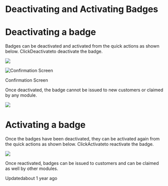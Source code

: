 # Deactivating and Activating Badges

# Deactivating a badge

Badges can be deactivated and activated from the quick actions as shown below. ClickDeactivateto deactivate the badge.

![](https://files.readme.io/3494887-image7.png)

![Confirmation Screen](https://files.readme.io/f1a1342-image24.png)

Confirmation Screen

Once deactivated, the badge cannot be issued to new customers or claimed by any module.

![](https://files.readme.io/e78ec00-image29.png)

# Activating a badge

Once the badges have been deactivated, they can be activated again from the quick actions as shown below. ClickActivateto reactivate the badge.

![](https://files.readme.io/92dab63-image38.png)

Once reactivated, badges can be issued to customers and can be claimed as well by other modules.

Updatedabout 1 year ago